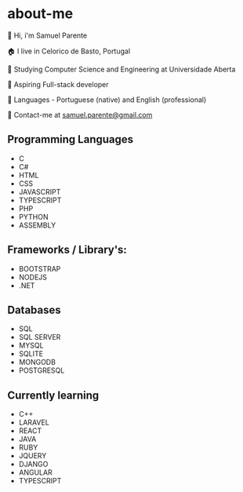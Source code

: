
# about-me

:wave: Hi, i'm Samuel Parente

:house: I live in Celorico de Basto, Portugal

:school: Studying Computer Science and Engineering at Universidade Aberta

:muscle: Aspiring Full-stack developer

:flags: Languages -  Portuguese (native) and English (professional)

:e-mail: Contact-me at samuel.parente@gmail.com



## Programming Languages
- C
- C#
- HTML
- CSS
- JAVASCRIPT
- TYPESCRIPT
- PHP
- PYTHON
- ASSEMBLY

## Frameworks / Library's:
- BOOTSTRAP
- NODEJS
- .NET

## Databases
- SQL
- SQL SERVER
- MYSQL
- SQLITE
- MONGODB
- POSTGRESQL

## Currently learning
- C++
- LARAVEL
- REACT
- JAVA
- RUBY
- JQUERY
- DJANGO
- ANGULAR
- TYPESCRIPT


